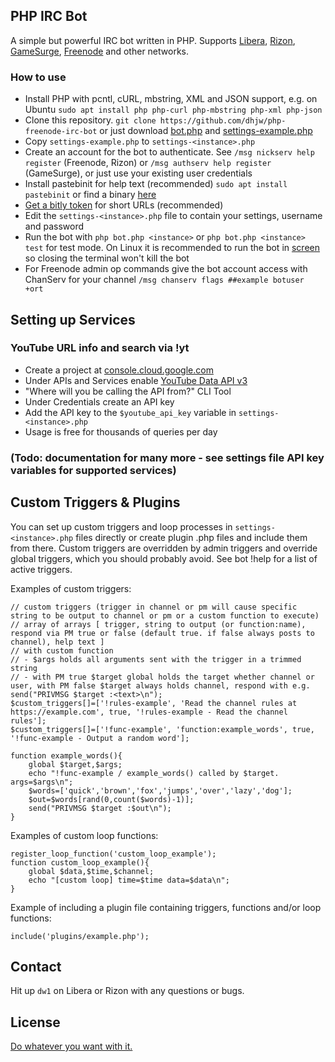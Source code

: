 ## PHP IRC Bot
A simple but powerful IRC bot written in PHP. Supports [Libera](https://libera.chat), [Rizon](https://www.rizon.net), [GameSurge](https://gamesurge.net), [Freenode](https://freenode.net) and other networks.

### How to use
- Install PHP with pcntl, cURL, mbstring, XML and JSON support, e.g. on Ubuntu `sudo apt install php php-curl php-mbstring php-xml php-json`
- Clone this repository. `git clone https://github.com/dhjw/php-freenode-irc-bot` or just download [bot.php](https://raw.githubusercontent.com/dhjw/php-freenode-irc-bot/master/bot.php) and [settings-example.php](https://raw.githubusercontent.com/dhjw/php-freenode-irc-bot/master/settings-example.php)
- Copy `settings-example.php` to `settings-<instance>.php`
- Create an account for the bot to authenticate. See `/msg nickserv help register` (Freenode, Rizon) or `/msg authserv help register` (GameSurge), or just use your existing user credentials
- Install pastebinit for help text (recommended) `sudo apt install pastebinit` or find a binary [here](https://pkgs.org/download/pastebinit)
- [Get a bitly token](https://bitly.com) for short URLs (recommended)
- Edit the `settings-<instance>.php` file to contain your settings, username and password
- Run the bot with `php bot.php <instance>` or `php bot.php <instance> test` for test mode. On Linux it is recommended to run the bot in [screen](https://www.google.com/search?q=linux+screen) so closing the terminal won't kill the bot
- For Freenode admin op commands give the bot account access with ChanServ for your channel `/msg chanserv flags ##example botuser +ort`

## Setting up Services
### YouTube URL info and search via !yt
- Create a project at [console.cloud.google.com](https://console.cloud.google.com/)
- Under APIs and Services enable [YouTube Data API v3](https://developers.google.com/youtube/v3/)
- "Where will you be calling the API from?" CLI Tool
- Under Credentials create an API key
- Add the API key to the `$youtube_api_key` variable in `settings-<instance>.php`
- Usage is free for thousands of queries per day

### (Todo: documentation for many more - see settings file API key variables for supported services)

## Custom Triggers & Plugins
You can set up custom triggers and loop processes in `settings-<instance>.php` files directly or create plugin .php files and include them from there. Custom triggers are overridden by admin triggers and override global triggers, which you should probably avoid. See bot !help for a list of active triggers.

Examples of custom triggers:
```
// custom triggers (trigger in channel or pm will cause specific string to be output to channel or pm or a custom function to execute)
// array of arrays [ trigger, string to output (or function:name), respond via PM true or false (default true. if false always posts to channel), help text ]
// with custom function
// - $args holds all arguments sent with the trigger in a trimmed string
// - with PM true $target global holds the target whether channel or user, with PM false $target always holds channel, respond with e.g. send("PRIVMSG $target :<text>\n");
$custom_triggers[]=['!rules-example', 'Read the channel rules at https://example.com', true, '!rules-example - Read the channel rules'];
$custom_triggers[]=['!func-example', 'function:example_words', true, '!func-example - Output a random word'];

function example_words(){
	global $target,$args;
	echo "!func-example / example_words() called by $target. args=$args\n";
	$words=['quick','brown','fox','jumps','over','lazy','dog'];
	$out=$words[rand(0,count($words)-1)];
	send("PRIVMSG $target :$out\n");
}
```
Examples of custom loop functions:
```
register_loop_function('custom_loop_example');
function custom_loop_example(){
	global $data,$time,$channel;
	echo "[custom loop] time=$time data=$data\n";
}
```
Example of including a plugin file containing triggers, functions and/or loop functions:
```
include('plugins/example.php');
```

## Contact
Hit up `dw1` on Libera or Rizon with any questions or bugs.

## License
[Do whatever you want with it.](https://github.com/dhjw/php-freenode-irc-bot/blob/master/LICENSE)
